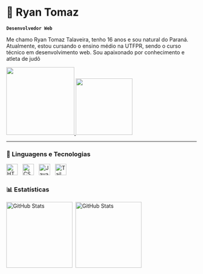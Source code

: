 # 🐉 Ryan Tomaz

**`Desenvolvedor Web`**

Me chamo Ryan Tomaz Talaveira, tenho 16 anos e sou natural do Paraná. Atualmente, estou cursando o ensino médio na UTFPR, sendo o curso técnico em desenvolvimento web. Sou apaixonado por conhecimento e atleta de judô

<p align="left">
    <a href="https://api.whatsapp.com/send/?phone=5544999707623&text&type=phone_number&app_absent=0">
        <img 
            src="https://custom-icon-badges.demolab.com/badge/meu telefone-green?style=for-the-badge&logo=phone&logoColor=white"
            style="display: inline-block; width: 180px; height: auto;"
        />
    </a> 
    <a href="https://mail.google.com/mail/u/0/#all?compose=CllgCJlFlgqSBMmddVQPhFhGDXXXgwRfXCMBKSSjFxwhHspwGbZmRqXRSKQTQqtkRvRLmvvJzcL">
    <img 
        src="https://custom-icon-badges.demolab.com/badge/-meu%20email-red?style=for-the-badge&logo=mention&logoColor=white"
        style="display: inline-block; width: 150px; height: auto;"
    />
</a>
</p>

---

### 🤖 Linguagens e Tecnologias

<img 
    align="left" 
    alt="HTML"
    title="HTML" 
    width="30px" 
    style="padding-right: 10px;" 
    src="https://cdn.jsdelivr.net/gh/devicons/devicon@latest/icons/html5/html5-original.svg" 
/>
<img 
    align="left" 
    alt="CSS" 
    title="CSS"
    width="30px" 
    style="padding-right: 10px;" 
    src="https://cdn.jsdelivr.net/gh/devicons/devicon@latest/icons/css3/css3-original.svg" 
/>
<img 
    align="left" 
    alt="JavaScript" 
    title="JavaScript"
    width="30px" 
    style="padding-right: 10px;" 
    src="https://cdn.jsdelivr.net/gh/devicons/devicon@latest/icons/javascript/javascript-original.svg" 
/>

<img 
    align="left" 
    alt="Tailwind" 
    title="Tailwind"
    width="30px" 
    style="padding-right: 10px;" 
    src="https://cdn.jsdelivr.net/gh/devicons/devicon@latest/icons/tailwindcss/tailwindcss-original.svg" 
/>

<br/>
<br/>

### 📊 Estatísticas

<p>
  <img 
    align="left" 
    alt="GitHub Stats" 
    height="175" 
    style="padding-right: 5px;" 
    src="https://github-readme-stats.vercel.app/api?username=Ryan-Tomazz&show_icons=true&theme=merko&locale=pt-br" 
  />

<img 
      align="left" 
      alt="GitHub Stats" 
      height="175" 
      src="https://github-readme-stats.vercel.app/api/top-langs/?username=Ryan-Tomazz&theme=merko&layout=compact&custom_title=Tecnologias&langs_count=9" 
  />

</p>
